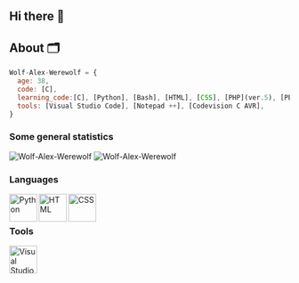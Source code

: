 ## Hi there 👋

## About 🗂️

```javascript
Wolf-Alex-Werewolf = {
  age: 38,
  code: [C],
  learning_code:[C], [Python], [Bash], [HTML], [CSS], [PHP](ver.5), [PERL], [MysSQL](ver.5),
  tools: [Visual Studio Code], [Notepad ++], [Codevision C AVR],
}
```

### Some general statistics
![Wolf-Alex-Werewolf](https://github-readme-stats.vercel.app/api?username=Wolf-Alex-Werewolf\&show_icons=true\&show=reviews,discussions_started,discussions_answered,prs_merged,prs_merged_percentage=true&rank_icon=github&theme=merko)
![Wolf-Alex-Werewolf](https://github-readme-stats.vercel.app/api/top-langs/?username=Wolf-Alex-Werewolf\&layout=donut&theme=merko)


### Languages

<a href="https://en.wikipedia.org/wiki/Python_(programming_language)"><img title="Python" align="left" height="50" src="https://upload.wikimedia.org/wikipedia/commons/c/c3/Python-logo-notext.svg"></a>
<a href="https://en.wikipedia.org/wiki/HTML"><img title="HTML" align="left" height="50" src="https://upload.wikimedia.org/wikipedia/commons/6/61/HTML5_logo_and_wordmark.svg"></a>
<a href="https://en.wikipedia.org/wiki/CSS"><img title="CSS" align="left" height="50" src="https://upload.wikimedia.org/wikipedia/commons/d/d5/CSS3_logo_and_wordmark.svg"></a>


<br />
<br />

### Tools

<a href="https://en.wikipedia.org/wiki/Microsoft_Visual_Studio_Code"><img title="Visual Studio Code" align="left" height="50" src="https://upload.wikimedia.org/wikipedia/commons/thumb/2/2d/Visual_Studio_Code_1.18_icon.svg/32px-Visual_Studio_Code_1.18_icon.svg.png"></a>
